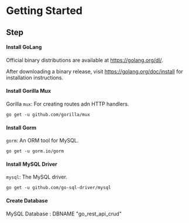 # Getting Started

## Step

#### Install GoLang
Official binary distributions are available at https://golang.org/dl/.

After downloading a binary release, visit https://golang.org/doc/install
for installation instructions.

#### Install Gorilla Mux
Gorilla `mux`: For creating routes adn HTTP handlers.
    
    go get -u github.com/gorilla/mux
    

#### Install Gorm
`gorm`: An ORM tool for MySQL.
    
    go get -u gorm.io/gorm
    

#### Install MySQL Driver
`mysql`: The MySQL driver.
    
    go get -u github.com/go-sql-driver/mysql
    

#### Create Database 

MySQL Database : DBNAME "go_rest_api_crud"